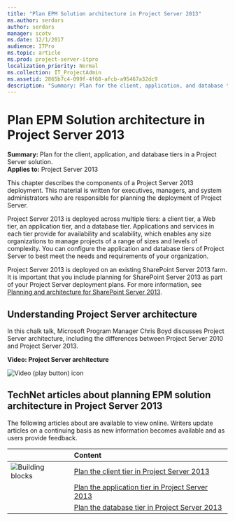 ```yaml
---
title: "Plan EPM Solution architecture in Project Server 2013"
ms.author: serdars
author: serdars
manager: scotv
ms.date: 12/1/2017
audience: ITPro
ms.topic: article
ms.prod: project-server-itpro
localization_priority: Normal
ms.collection: IT_ProjectAdmin
ms.assetid: 2865b7c4-099f-4f68-afcb-a95467a32dc9
description: "Summary: Plan for the client, application, and database tiers in a Project Server solution."
---
```


# Plan EPM Solution architecture in Project Server 2013
 
 **Summary:** Plan for the client, application, and database tiers in a Project Server solution.<br/>
**Applies to:** Project Server 2013
  
This chapter describes the components of a Project Server 2013 deployment. This material is written for executives, managers, and system administrators who are responsible for planning the deployment of Project Server.
  
Project Server 2013 is deployed across multiple tiers: a client tier, a Web tier, an application tier, and a database tier. Applications and services in each tier provide for availability and scalability, which enables any size organizations to manage projects of a range of sizes and levels of complexity. You can configure the application and database tiers of Project Server to best meet the needs and requirements of your organization.
  
Project Server 2013 is deployed on an existing SharePoint Server 2013 farm. It is important that you include planning for SharePoint Server 2013 as part of your Project Server deployment plans. For more information, see [Planning and architecture for SharePoint Server 2013](https://technet.microsoft.com/library/0ed0b44c-d60d-4b85-87de-19065d968835.aspx).
  
## Understanding Project Server architecture

In this chalk talk, Microsoft Program Manager Chris Boyd discusses Project Server architecture, including the differences between Project Server 2010 and Project Server 2013.
  
**Video: Project Server architecture**

![Video (play button) icon](images/mod_icon_video_M.png)
  
## TechNet articles about planning EPM solution architecture in Project Server 2013

The following articles about <subject> are available to view online. Writers update articles on a continuing basis as new information becomes available and as users provide feedback.
  
||**Content**|
|:-----|:-----|
|![Building blocks](images/mod_icon_buildingblock_M.png)|[Plan the client tier in Project Server 2013](plan-the-client-tier-in-project-server-2013.md) <br/> |
||[Plan the application tier in Project Server 2013](plan-the-application-tier-in-project-server-2013.md) <br/> |
||[Plan the database tier in Project Server 2013](plan-the-database-tier-in-project-server-2013.md) <br/> |
   

